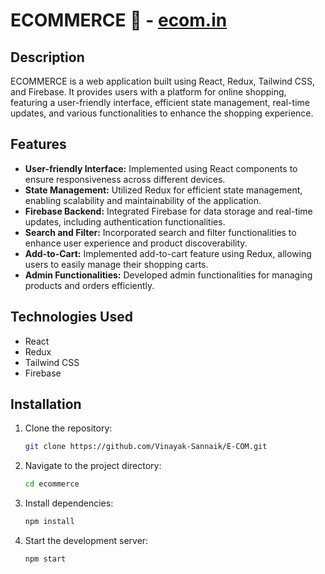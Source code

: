 # ECOMMERCE 🚚 - [ecom.in](https://vinayak-sannaik.github.io/E-Com/)

## Description
ECOMMERCE is a web application built using React, Redux, Tailwind CSS, and Firebase. It provides users with a platform for online shopping, featuring a user-friendly interface, efficient state management, real-time updates, and various functionalities to enhance the shopping experience.

## Features
- **User-friendly Interface:** Implemented using React components to ensure responsiveness across different devices.
- **State Management:** Utilized Redux for efficient state management, enabling scalability and maintainability of the application.
- **Firebase Backend:** Integrated Firebase for data storage and real-time updates, including authentication functionalities.
- **Search and Filter:** Incorporated search and filter functionalities to enhance user experience and product discoverability.
- **Add-to-Cart:** Implemented add-to-cart feature using Redux, allowing users to easily manage their shopping carts.
- **Admin Functionalities:** Developed admin functionalities for managing products and orders efficiently.

## Technologies Used
- React
- Redux
- Tailwind CSS
- Firebase

## Installation
1. Clone the repository:
   ```bash
   git clone https://github.com/Vinayak-Sannaik/E-COM.git
2. Navigate to the project directory:
   ```bash
   cd ecommerce
3. Install dependencies:
   ```bash
   npm install
4. Start the development server:
   ```bash
   npm start
